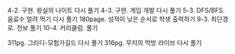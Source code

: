 4-2. 구현. 왕실의 나이트 다시 풀기
4-3. 구현. 게임 개발 다시 풀기
5-3. DFS/BFS. 음료수 얼려 먹기 다시 풀기
180page. 성적이 낮은 순서로 학생 출력하기
9-3. 최단경로. 전보 풀기
10-4. 커리큘럼. 풀기

311pg. 그리디-모험가길드 다시 풀기
316pg. 무지의 먹방 라이브 다시 풀기